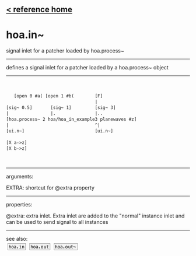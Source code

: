 [< reference home](ceammc_lib.html)
---

# hoa.in~


signal inlet for a patcher loaded by hoa.process~

---

defines a signal inlet for a patcher loaded by a hoa.process~ object
<br>


---


```


   [open 0 #a( [open 1 #b(        [F]
                                  |
[sig~ 0.5]       [sig~ 1]         [sig~ 3]
|                |.               |..
[hoa.process~ 2 hoa/hoa_in_example3 planewaves #z]
|                                 ^|
[ui.n~]                           [ui.n~]

[X a->z]
[X b->z]

            
```

---
arguments:

EXTRA: shortcut for @extra property<br>

---
properties:

@extra: extra inlet. Extra inlet
            are added to the &#34;normal&#34; instance inlet and can be used to send signal to all
            instances<br>

---
see also:<br>
[![hoa.in](img/object_hoa.in.png)](hoa.in.html)
[![hoa.out](img/object_hoa.out.png)](hoa.out.html)
[![hoa.out~](img/object_hoa.out~.png)](hoa.out~.html)
